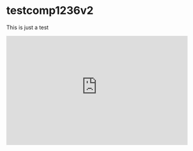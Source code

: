 # testcomp1236v2
This is just a test
<iframe src="https://georgebrowncollege-my.sharepoint.com/personal/101579615_georgebrown_ca/_layouts/15/Doc.aspx?sourcedoc={3d7e212e-0e9c-4522-a19c-0e67d6d67795}&amp;action=embedview" width="476px" height="288px" frameborder="0">This is an embedded <a target="_blank" href="https://office.com">Microsoft Office</a> document, powered by <a target="_blank" href="https://office.com/webapps">Office</a>.</iframe>
